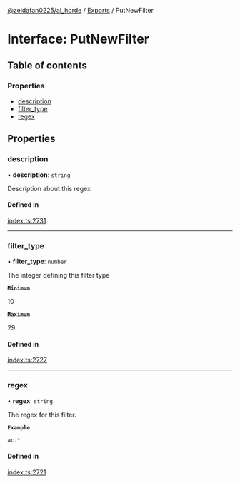 [@zeldafan0225/ai_horde](../README.md) / [Exports](../modules.md) / PutNewFilter

# Interface: PutNewFilter

## Table of contents

### Properties

- [description](PutNewFilter.md#description)
- [filter\_type](PutNewFilter.md#filter_type)
- [regex](PutNewFilter.md#regex)

## Properties

### description

• **description**: `string`

Description about this regex

#### Defined in

[index.ts:2731](https://github.com/ZeldaFan0225/ai_horde/blob/ae52afb/index.ts#L2731)

___

### filter\_type

• **filter\_type**: `number`

The integer defining this filter type

**`Minimum`**

10

**`Maximum`**

29

#### Defined in

[index.ts:2727](https://github.com/ZeldaFan0225/ai_horde/blob/ae52afb/index.ts#L2727)

___

### regex

• **regex**: `string`

The regex for this filter.

**`Example`**

```ts
ac.*
```

#### Defined in

[index.ts:2721](https://github.com/ZeldaFan0225/ai_horde/blob/ae52afb/index.ts#L2721)
